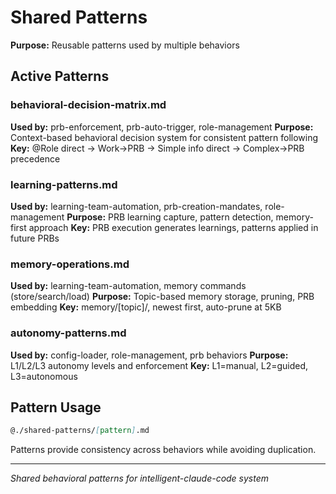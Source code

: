 # Shared Patterns

**Purpose:** Reusable patterns used by multiple behaviors

## Active Patterns

### behavioral-decision-matrix.md
**Used by:** prb-enforcement, prb-auto-trigger, role-management
**Purpose:** Context-based behavioral decision system for consistent pattern following
**Key:** @Role direct → Work→PRB → Simple info direct → Complex→PRB precedence

### learning-patterns.md
**Used by:** learning-team-automation, prb-creation-mandates, role-management
**Purpose:** PRB learning capture, pattern detection, memory-first approach
**Key:** PRB execution generates learnings, patterns applied in future PRBs

### memory-operations.md  
**Used by:** learning-team-automation, memory commands (store/search/load)
**Purpose:** Topic-based memory storage, pruning, PRB embedding
**Key:** memory/[topic]/, newest first, auto-prune at 5KB

### autonomy-patterns.md
**Used by:** config-loader, role-management, prb behaviors
**Purpose:** L1/L2/L3 autonomy levels and enforcement
**Key:** L1=manual, L2=guided, L3=autonomous

## Pattern Usage
```markdown
@./shared-patterns/[pattern].md
```

Patterns provide consistency across behaviors while avoiding duplication.

---
*Shared behavioral patterns for intelligent-claude-code system*
